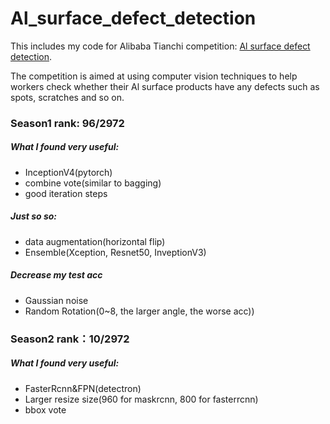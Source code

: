 # Al_surface_defect_detection
This includes my code for Alibaba Tianchi competition:  [Al surface defect detection](https://tianchi.aliyun.com/competition/introduction.htm?spm=5176.100066.0.0.704833afdEFFgH&raceId=231682).

The competition is aimed at using computer vision techniques to help workers check whether their Al surface products have any defects such as spots, scratches and so on.

### Season1 rank: 96/2972     
##### What I found very useful:  
- InceptionV4(pytorch)
- combine vote(similar to bagging)
- good iteration steps
##### Just so so:  
- data augmentation(horizontal flip)
- Ensemble(Xception, Resnet50, InveptionV3)
##### Decrease my test acc
- Gaussian noise
- Random Rotation(0~8, the larger angle, the worse acc))

### Season2 rank：10/2972     
##### What I found very useful:   
- FasterRcnn&FPN(detectron)
- Larger resize size(960 for maskrcnn, 800 for fasterrcnn)
- bbox vote


